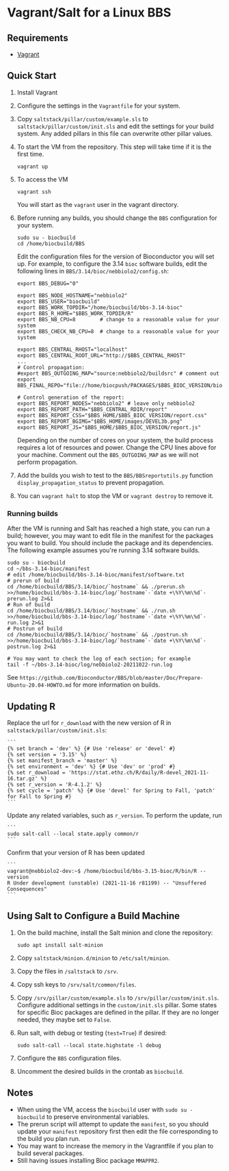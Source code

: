 # Vagrant/Salt for a Linux BBS

## Requirements

* [Vagrant](https://vagrantup.com)

## Quick Start

1. Install Vagrant

2. Configure the settings in the `Vagrantfile` for your system.

3. Copy `saltstack/pillar/custom/example.sls` to
   `saltstack/pillar/custom/init.sls` and edit the settings for
   your build system. Any added pillars in this file can overwrite
   other pillar values.

4. To start the VM from the repository. This step will take time if
   it is the first time.

    ```
    vagrant up
    ```

5. To access the VM

    ```
    vagrant ssh
    ```

   You will start as the `vagrant` user in the vagrant directory.

6. Before running any builds, you should change the `BBS` configuration for
   your system.

   ```
   sudo su - biocbuild
   cd /home/biocbuild/BBS
   ```

   Edit the configuration files for the version of Bioconductor you will
   set up. For example, to configure the 3.14 `bioc` software builds,
   edit the following lines in `BBS/3.14/bioc/nebbiolo2/config.sh`:

    ```
    export BBS_DEBUG="0"

    export BBS_NODE_HOSTNAME="nebbiolo2"
    export BBS_USER="biocbuild"
    export BBS_WORK_TOPDIR="/home/biocbuild/bbs-3.14-bioc"
    export BBS_R_HOME="$BBS_WORK_TOPDIR/R"
    export BBS_NB_CPU=8        # change to a reasonable value for your system
    export BBS_CHECK_NB_CPU=8  # change to a reasonable value for your system
    
    export BBS_CENTRAL_RHOST="localhost"
    export BBS_CENTRAL_ROOT_URL="http://$BBS_CENTRAL_RHOST"
    ...
    # Control propagation:
    #export BBS_OUTGOING_MAP="source:nebbiolo2/buildsrc" # comment out
    export BBS_FINAL_REPO="file://home/biocpush/PACKAGES/$BBS_BIOC_VERSION/bioc"
    
    # Control generation of the report:
    export BBS_REPORT_NODES="nebbiolo2" # leave only nebbiolo2
    export BBS_REPORT_PATH="$BBS_CENTRAL_RDIR/report"
    export BBS_REPORT_CSS="$BBS_HOME/$BBS_BIOC_VERSION/report.css"
    export BBS_REPORT_BGIMG="$BBS_HOME/images/DEVEL3b.png"
    export BBS_REPORT_JS="$BBS_HOME/$BBS_BIOC_VERSION/report.js"
    ```

   Depending on the number of cores on your system, the build process requires
   a lot of resources and power. Change the CPU lines above for your machine.
   Comment out the `BBS_OUTGOING_MAP` as we will not perform propagation.

7. Add the builds you wish to test to the `BBS/BBSreportutils.py` function
   `display_propagation_status` to prevent propagation.

8. You can `vagrant halt` to stop the VM or `vagrant destroy` to remove it.

### Running builds

After the VM is running and Salt has reached a high state, you can run a build;
however, you may want to edit file in the manifest for the packages you want to
build. You should include the package and its dependencies. The following example
assumes you're running 3.14 software builds.

    sudo su - biocbuild
    cd ~/bbs-3.14-bioc/manifest
    # edit /home/biocbuild/bbs-3.14-bioc/manifest/software.txt
    # prerun of build
    cd /home/biocbuild/BBS/3.14/bioc/`hostname` && ./prerun.sh
    >>/home/biocbuild/bbs-3.14-bioc/log/`hostname`-`date +\%Y\%m\%d`-prerun.log 2>&1
    # Run of build 
    cd /home/biocbuild/BBS/3.14/bioc/`hostname` && ./run.sh
    >>/home/biocbuild/bbs-3.14-bioc/log/`hostname`-`date +\%Y\%m\%d`-run.log 2>&1
    # Postrun of build 
    cd /home/biocbuild/BBS/3.14/bioc/`hostname` && ./postrun.sh
    >>/home/biocbuild/bbs-3.14-bioc/log/`hostname`-`date +\%Y\%m\%d`-postrun.log 2>&1

    # You may want to check the log of each section; for example
    tail -f ~/bbs-3.14-bioc/log/nebbiolo2-20211022-run.log

See `https://github.com/Bioconductor/BBS/blob/master/Doc/Prepare-Ubuntu-20.04-HOWTO.md`
for more information on builds.

## Updating R

Replace the url for `r_download` with the new version of
R in `saltstack/pillar/custom/init.sls`:

    ```
    {% set branch = 'dev' %} {# Use 'release' or 'devel' #}
    {% set version = '3.15' %}
    {% set manifest_branch = 'master' %}
    {% set environment = 'dev' %} {# Use 'dev' or 'prod' #}
    {% set r_download = 'https://stat.ethz.ch/R/daily/R-devel_2021-11-16.tar.gz' %}
    {% set r_version = 'R-4.1.2' %}
    {% set cycle = 'patch' %} {# Use 'devel' for Spring to Fall, 'patch' for Fall to Spring #}
    ```

Update any related variables, such as `r_version`. To perform the update, run

    ```
    sudo salt-call --local state.apply common/r
    ```

Confirm that your version of R has been updated

    ```
    vagrant@nebbiolo2-dev:~$ /home/biocbuild/bbs-3.15-bioc/R/bin/R --version
    R Under development (unstable) (2021-11-16 r81199) -- "Unsuffered Consequences"
    ```

## Using Salt to Configure a Build Machine

1. On the build machine, install the Salt minion and clone the repository:

    ```
    sudo apt install salt-minion
    ```

2. Copy `saltstack/minion.d/minion` to `/etc/salt/minion`.

3. Copy the files in `/saltstack` to `/srv`.

4. Copy ssh keys to `/srv/salt/common/files`.

5. Copy `/srv/pillar/custom/example.sls` to `/srv/pillar/custom/init.sls`.
   Configure additional settings in the `custom/init.sls` pillar. Some states
   for specific Bioc packages are defined in the pillar. If they are no longer
   needed, they maybe set to `False`.

6. Run salt, with debug or testing (`test=True`) if desired:

    ```
    sudo salt-call --local state.highstate -l debug
    ```

7. Configure the `BBS` configuration files.

8. Uncomment the desired builds in the crontab as `biocbuild`.

## Notes

- When using the VM, access the `biocbuild` user with `sudo su - biocbuild`
  to preserve environmental variables.
- The prerun script will attempt to update the `manifest`, so you should
  update your `manifest` repository first then edit the file corresponding to
  the build you plan run.
- You may want to increase the memory in the Vagrantfile if you plan to build
  several packages.
- Still having issues installing Bioc package `MMAPPR2`.
